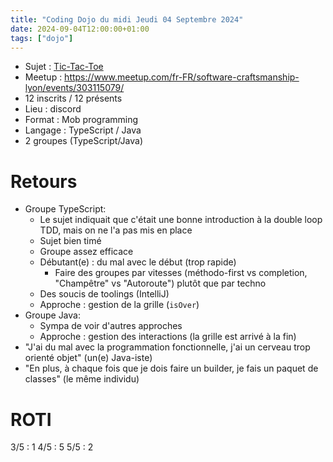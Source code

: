 ```yaml
---
title: "Coding Dojo du midi Jeudi 04 Septembre 2024"
date: 2024-09-04T12:00:00+01:00
tags: ["dojo"]
---
```


- Sujet : [Tic-Tac-Toe](https://codingdojo.org/kata/tic-tac-toe/)
- Meetup : https://www.meetup.com/fr-FR/software-craftsmanship-lyon/events/303115079/
- 12 inscrits / 12 présents
- Lieu : discord
- Format : Mob programming
- Langage : TypeScript / Java
- 2 groupes (TypeScript/Java)

# Retours

- Groupe TypeScript:
  * Le sujet indiquait que c'était une bonne introduction à la double loop TDD, mais on ne l'a pas mis en place
  * Sujet bien timé
  * Groupe assez efficace
  * Débutant(e) : du mal avec le début (trop rapide)
    + Faire des groupes par vitesses (méthodo-first vs completion, "Champêtre" vs "Autoroute") plutôt que par techno
  * Des soucis de toolings (IntelliJ)
  * Approche : gestion de la grille (`isOver`)
- Groupe Java:
  * Sympa de voir d'autres approches
  * Approche : gestion des interactions (la grille est arrivé à la fin)
- "J'ai du mal avec la programmation fonctionnelle, j'ai un cerveau trop orienté objet" (un(e) Java-iste)
- "En plus, à chaque fois que je dois faire un builder, je fais un paquet de classes" (le même individu)

# ROTI

3/5 : 1
4/5 : 5
5/5 : 2
